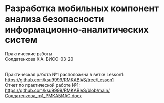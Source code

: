 # Разработка мобильных компонент анализа безопасности информационно-аналитических систем
Практические работы
\
Солдатенкова К.А. БИСО-03-20
\
\
\
Практическая работа №1 расположена в ветке Lesson1: https://github.com/ksu9999/RMKABIAS/tree/Lesson1 
\
Отчет по практической работе №1: https://github.com/ksu9999/RMKABIAS/blob/main/Солдатенкова_пз1_РМКАБИАС.docx
